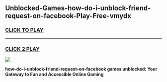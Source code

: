 
## Unblocked-Games-how-do-i-unblock-friend-request-on-facebook-Play-Free-vmydx
<h3>
<a href="https://premium76.site?title=how-do-i-unblock-friend-request-on-facebook&ref=18A1">CLICK TO PLAY</a></h3>
<hr>

<h3>
<a href="https://premium76.site?title=how-do-i-unblock-friend-request-on-facebook&ref=18A1">CLICK 2 PLAY</a>
  
</h3>

<a href="https://premium76.site?title=how-do-i-unblock-friend-request-on-facebook&ref=18A1"><img src="https://clearcache.store/games.png"></a>


**how-do-i-unblock-friend-request-on-facebook games unblocked: Your Gateway to Fun and Accessible Online Gaming**

